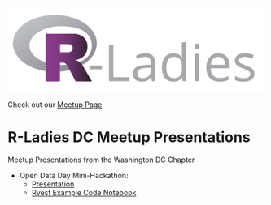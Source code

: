 ![R-Ladies Logo](/imgs/R-LadiesGlobal_banner.png)

Check out our [Meetup Page](https://www.meetup.com/rladies-dc/)

# R-Ladies DC Meetup Presentations

Meetup Presentations from the Washington DC Chapter

- Open Data Day Mini-Hackathon:
  - [Presentation](https://github.com/rladies/meetup-presentations_dc/blob/master/RLadiesDCOpenDataDay2017.pdf)
  - [Rvest Example Code Notebook](https://github.com/rladies/meetup-presentations_dc/blob/master/rvest_basics.Rmd)
